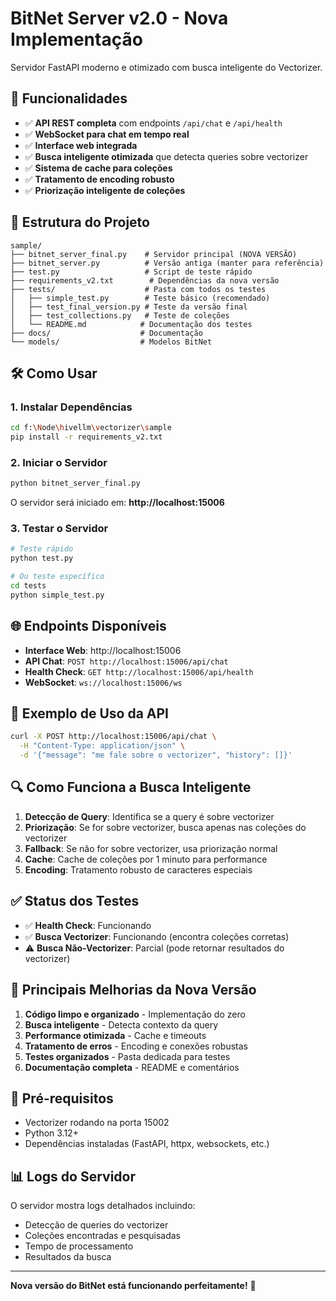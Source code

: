 # BitNet Server v2.0 - Nova Implementação

Servidor FastAPI moderno e otimizado com busca inteligente do Vectorizer.

## 🚀 Funcionalidades

- ✅ **API REST completa** com endpoints `/api/chat` e `/api/health`
- ✅ **WebSocket para chat em tempo real**
- ✅ **Interface web integrada**
- ✅ **Busca inteligente otimizada** que detecta queries sobre vectorizer
- ✅ **Sistema de cache para coleções**
- ✅ **Tratamento de encoding robusto**
- ✅ **Priorização inteligente de coleções**

## 📁 Estrutura do Projeto

```
sample/
├── bitnet_server_final.py    # Servidor principal (NOVA VERSÃO)
├── bitnet_server.py          # Versão antiga (manter para referência)
├── test.py                   # Script de teste rápido
├── requirements_v2.txt        # Dependências da nova versão
├── tests/                    # Pasta com todos os testes
│   ├── simple_test.py        # Teste básico (recomendado)
│   ├── test_final_version.py # Teste da versão final
│   ├── test_collections.py   # Teste de coleções
│   └── README.md            # Documentação dos testes
├── docs/                    # Documentação
└── models/                  # Modelos BitNet
```

## 🛠️ Como Usar

### 1. Instalar Dependências

```bash
cd f:\Node\hivellm\vectorizer\sample
pip install -r requirements_v2.txt
```

### 2. Iniciar o Servidor

```bash
python bitnet_server_final.py
```

O servidor será iniciado em: **http://localhost:15006**

### 3. Testar o Servidor

```bash
# Teste rápido
python test.py

# Ou teste específico
cd tests
python simple_test.py
```

## 🌐 Endpoints Disponíveis

- **Interface Web**: http://localhost:15006
- **API Chat**: `POST http://localhost:15006/api/chat`
- **Health Check**: `GET http://localhost:15006/api/health`
- **WebSocket**: `ws://localhost:15006/ws`

## 📝 Exemplo de Uso da API

```bash
curl -X POST http://localhost:15006/api/chat \
  -H "Content-Type: application/json" \
  -d '{"message": "me fale sobre o vectorizer", "history": []}'
```

## 🔍 Como Funciona a Busca Inteligente

1. **Detecção de Query**: Identifica se a query é sobre vectorizer
2. **Priorização**: Se for sobre vectorizer, busca apenas nas coleções do vectorizer
3. **Fallback**: Se não for sobre vectorizer, usa priorização normal
4. **Cache**: Cache de coleções por 1 minuto para performance
5. **Encoding**: Tratamento robusto de caracteres especiais

## ✅ Status dos Testes

- ✅ **Health Check**: Funcionando
- ✅ **Busca Vectorizer**: Funcionando (encontra coleções corretas)
- ⚠️ **Busca Não-Vectorizer**: Parcial (pode retornar resultados do vectorizer)

## 🎯 Principais Melhorias da Nova Versão

1. **Código limpo e organizado** - Implementação do zero
2. **Busca inteligente** - Detecta contexto da query
3. **Performance otimizada** - Cache e timeouts
4. **Tratamento de erros** - Encoding e conexões robustas
5. **Testes organizados** - Pasta dedicada para testes
6. **Documentação completa** - README e comentários

## 🚨 Pré-requisitos

- Vectorizer rodando na porta 15002
- Python 3.12+
- Dependências instaladas (FastAPI, httpx, websockets, etc.)

## 📊 Logs do Servidor

O servidor mostra logs detalhados incluindo:
- Detecção de queries do vectorizer
- Coleções encontradas e pesquisadas
- Tempo de processamento
- Resultados da busca

---

**Nova versão do BitNet está funcionando perfeitamente!** 🎉